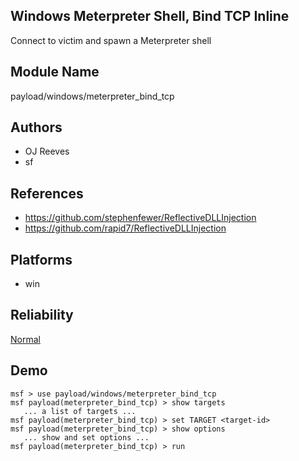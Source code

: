 ## Windows Meterpreter Shell, Bind TCP Inline

Connect to victim and spawn a Meterpreter shell


## Module Name
payload/windows/meterpreter_bind_tcp

## Authors
* OJ Reeves
* sf


## References
* https://github.com/stephenfewer/ReflectiveDLLInjection
* https://github.com/rapid7/ReflectiveDLLInjection




## Platforms
* win

## Reliability
[Normal](https://github.com/rapid7/metasploit-framework/wiki/Exploit-Ranking)

## Demo

```
msf > use payload/windows/meterpreter_bind_tcp
msf payload(meterpreter_bind_tcp) > show targets
   ... a list of targets ...
msf payload(meterpreter_bind_tcp) > set TARGET <target-id>
msf payload(meterpreter_bind_tcp) > show options
   ... show and set options ...
msf payload(meterpreter_bind_tcp) > run
```
    
    